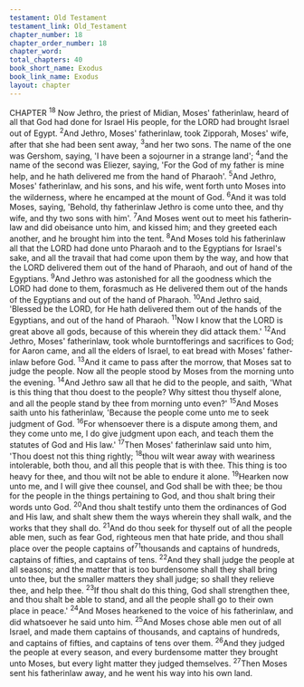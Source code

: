```yaml
---
testament: Old Testament
testament_link: Old_Testament
chapter_number: 18
chapter_order_number: 18
chapter_word: 
total_chapters: 40
book_short_name: Exodus
book_link_name: Exodus
layout: chapter
---
```


CHAPTER <sup>18</sup>
Now Jethro, the priest of Midian, Moses' father­in­law, heard of all that God had
done for Israel His people, for the LORD had brought Israel out of Egypt. <sup>2</sup>And Jethro,
Moses' father­in­law, took Zipporah, Moses' wife, after that she had been sent away,
<sup>3</sup>and her two sons. The name of the one was Gershom, saying, 'I have been a sojourner
in a strange land'; <sup>4</sup>and the name of the second was Eliezer, saying, 'For the God of my
father is mine help, and he hath delivered me from the hand of Pharaoh'. <sup>5</sup>And Jethro,
Moses' father­in­law, and his sons, and his wife, went forth unto Moses into the
wilderness, where he encamped at the mount of God. <sup>6</sup>And it was told Moses, saying,
'Behold, thy father­in­law Jethro is come unto thee, and thy wife, and thy two sons with
him'. <sup>7</sup>And Moses went out to meet his father­in­law and did obeisance unto him, and
kissed him; and they greeted each another, and he brought him into the tent. <sup>8</sup>And
Moses told his father­in­law all that the LORD had done unto Pharaoh and to the
Egyptians for Israel's sake, and all the travail that had come upon them by the way,
and how that the LORD delivered them out of the hand of Pharaoh, and out of hand of
the Egyptians. <sup>9</sup>And Jethro was astonished for all the goodness which the LORD had
done to them, forasmuch as He delivered them out of the hands of the Egyptians and
out of the hand of Pharaoh. <sup>10</sup>And Jethro said, 'Blessed be the LORD, for He hath
delivered them out of the hands of the Egyptians, and out of the hand of Pharaoh.
<sup>11</sup>Now I know that the LORD is great above all gods, because of this wherein they did
attack  them.'  <sup>12</sup>And  Jethro,  Moses'  father­in­law,  took  whole  burnt­offerings  and
sacrifices to God; for Aaron came, and all the elders of Israel, to eat bread with Moses'
father­in­law before God. 
<sup>13</sup>And it came to pass after the morrow, that Moses sat to judge the people.
Now all the people stood by Moses from the morning unto the evening. <sup>14</sup>And Jethro
saw all that he did to the people, and saith, 'What is this thing that thou doest to the
people? Why sittest thou thyself alone, and all the people stand by thee from morning
unto even?' <sup>15</sup>And Moses saith unto his father­in­law, 'Because the people come unto
me to seek judgment of God. <sup>16</sup>For whensoever there is a dispute among them, and they
come unto me, I do give judgment upon each, and teach them the statutes of God and
His law.' <sup>17</sup>Then Moses' father­in­law said unto him, 'Thou doest not this thing rightly;
<sup>18</sup>thou wilt wear away with weariness intolerable, both thou, and all this people that is
with thee. This thing is too heavy for thee, and thou wilt not be able to endure it alone.
<sup>19</sup>Hearken now unto me, and I will give thee counsel, and God shall be with thee; be
thou for the people in the things pertaining to God, and thou shalt bring their words
unto God. <sup>20</sup>And thou shalt testify unto them the ordinances of God and His law, and
shalt shew them the ways wherein they shall walk, and the works that they shall do.
<sup>21</sup>And do thou seek for thyself out of all the people able men, such as fear God,
righteous  men  that  hate  pride,  and  thou  shall  place  over  the  people  captains  of<sup>71</sup>thousands and captains of hundreds, captains of fifties, and captains of tens. <sup>22</sup>And
they shall judge the people at all seasons; and the matter that is too burdensome shall
they shall bring unto thee, but the smaller matters they shall judge; so shall they relieve
thee, and help thee. <sup>23</sup>If thou shalt do this thing, God shall strengthen thee, and thou
shalt be able to stand, and all the people shall go to their own place in peace.' <sup>24</sup>And
Moses hearkened to the voice of his father­in­law, and did whatsoever he said unto him.
<sup>25</sup>And Moses chose able men out of all Israel, and made them captains of thousands,
and captains of hundreds, and captains of fifties, and captains of tens over them. <sup>26</sup>And
they judged the people at every season, and every burdensome matter they brought
unto Moses, but every light matter they judged themselves. <sup>27</sup>Then Moses sent his
father­in­law away, and he went his way into his own land.